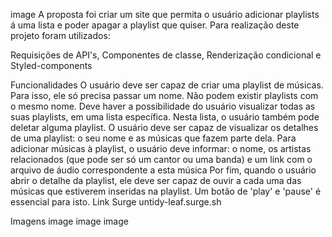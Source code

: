 image
A proposta foi criar um site que permita o usuário adicionar playlists á uma lista e poder apagar a playlist que quiser. Para realização deste projeto foram utilizados:

Requisições de API's,
Componentes de classe,
Renderização condicional e
Styled-components

Funcionalidades
O usuário deve ser capaz de criar uma playlist de músicas. Para isso, ele só precisa passar um nome. Não podem existir playlists com o mesmo nome.
Deve haver a possibilidade do usuário visualizar todas as suas playlists, em uma lista específica. Nesta lista, o usuário também pode deletar alguma playlist.
O usuário deve ser capaz de visualizar os detalhes de uma playlist: o seu nome e as músicas que fazem parte dela.
Para adicionar músicas à playlist, o usuário deve informar: o nome, os artistas relacionados (que pode ser só um cantor ou uma banda) e um link com o arquivo de áudio correspondente a esta música
Por fim, quando o usuário abrir o detalhe da playlist, ele deve ser capaz de ouvir a cada uma das músicas que estiverem inseridas na playlist. Um botão de 'play' e 'pause' é essencial para isto.
Link Surge
untidy-leaf.surge.sh

Imagens
image
image
image
